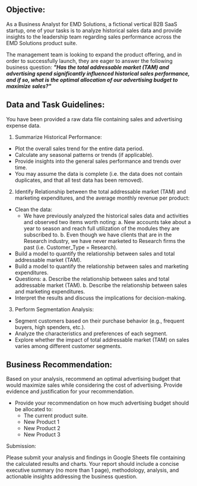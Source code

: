 ## Objective:

As a Business Analyst for EMD Solutions, a fictional vertical B2B SaaS startup, one of your tasks is to analyze historical sales data and provide insights to the leadership team regarding sales performance across the EMD Solutions product suite. 

The management team is looking to expand the product offering, and in order to successfully launch, they are eager to answer the following business question: ***"Has the total addressable market (TAM) and advertising spend significantly influenced historical sales performance, and if so, what is the optimal allocation of our advertising budget to maximize sales?"***

## Data and Task Guidelines:

You have been provided a raw data file containing sales and advertising expense data. 

1. Summarize Historical Performance:
  * Plot the overall sales trend for the entire data period.
  * Calculate any seasonal patterns or trends (if applicable).
  * Provide insights into the general sales performance and trends over time.
  * You may assume the data is complete (i.e. the data does not contain duplicates, and that all test data has been removed).
2. Identify Relationship between the total addressable market (TAM) and marketing expenditures, and the average monthly revenue per product:
  * Clean the data:
    * We have previously analyzed the historical sales data and activities and observed two items worth noting:
      a. New accounts take about a year to season and reach full utilization of the modules they are subscribed to.
      b. Even though we have clients that are in the Research industry, we have never marketed to Research firms the past (i.e. Customer_Type = Research).
  * Build a model to quantify the relationship between sales and total addressable market (TAM).
  * Build a model to quantify the relationship between sales and marketing expenditures.
  * Questions: 
    a. Describe the relationship between sales and total addressable market (TAM).
    b. Describe the relationship between sales and marketing expenditures.
  * Interpret the results and discuss the implications for decision-making.
3. Perform Segmentation Analysis:
  * Segment customers based on their purchase behavior (e.g., frequent buyers, high spenders, etc.).
  * Analyze the characteristics and preferences of each segment.
  * Explore whether the impact of total addressable market (TAM) on sales varies among different customer segments.

## Business Recommendation:

Based on your analysis, recommend an optimal advertising budget that would maximize sales while considering the cost of advertising. Provide evidence and justification for your recommendation.

* Provide your recommendation on how much advertising budget should be allocated to:
  * The current product suite.
  * New Product 1
  * New Product 2
  * New Product 3

Submission:

Please submit your analysis and findings in Google Sheets file containing the calculated results and charts. Your report should include a concise executive summary (no more than 1 page), methodology, analysis, and actionable insights addressing the business question.

